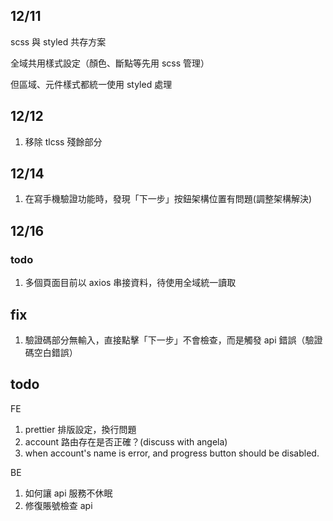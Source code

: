 ## 12/11

scss 與 styled 共存方案

全域共用樣式設定（顏色、斷點等先用 scss 管理）

但區域、元件樣式都統一使用 styled 處理

## 12/12

1. 移除 tlcss 殘餘部分

## 12/14

1. 在寫手機驗證功能時，發現「下一步」按鈕架構位置有問題(調整架構解決)

## 12/16

### todo

1. 多個頁面目前以 axios 串接資料，待使用全域統一讀取

## fix

1. 驗證碼部分無輸入，直接點擊「下一步」不會檢查，而是觸發 api 錯誤（驗證碼空白錯誤）

## todo

FE

1. prettier 排版設定，換行問題
2. account 路由存在是否正確？(discuss with angela)
3. when account's name is error, and progress button should be disabled.

BE

1. 如何讓 api 服務不休眠
2. 修復賬號檢查 api

